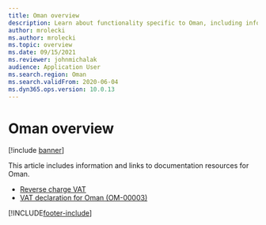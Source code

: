 ```yaml
---
title: Oman overview
description: Learn about functionality specific to Oman, including information and links to documentation resources about reverse charge VAT.
author: mrolecki
ms.author: mrolecki
ms.topic: overview
ms.date: 09/15/2021
ms.reviewer: johnmichalak
audience: Application User
ms.search.region: Oman
ms.search.validFrom: 2020-06-04
ms.dyn365.ops.version: 10.0.13
---
```


# Oman overview

[!include [banner](../../includes/banner.md)]

This article includes information and links to documentation resources for Oman.

- [Reverse charge VAT](../global/emea-reverse-charge.md)
- [VAT declaration for Oman (OM-00003)](emea-oma-vat-declaration.md)

[!INCLUDE[footer-include](../../../includes/footer-banner.md)]
